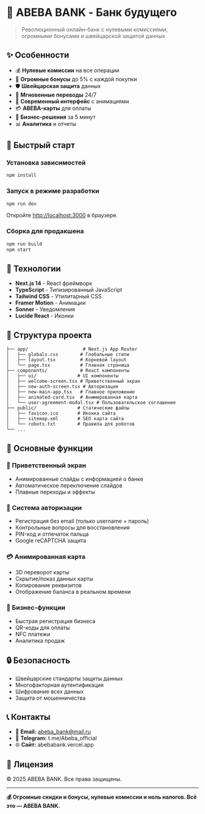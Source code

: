 # 🏦 ABEBA BANK - Банк будущего

> Революционный онлайн-банк с нулевыми комиссиями, огромными бонусами и швейцарской защитой данных


## ✨ Особенности

- 💰 **Нулевые комиссии** на все операции
- 🎁 **Огромные бонусы** до 5% с каждой покупки  
- 🛡️ **Швейцарская защита** данных
- 🚀 **Мгновенные переводы** 24/7
- 📱 **Современный интерфейс** с анимациями
- 💳 **ABEBA-карты** для оплаты
- 🏪 **Бизнес-решения** за 5 минут
- 📊 **Аналитика** и отчеты

## 🚀 Быстрый старт

### Установка зависимостей

```bash
npm install
```

### Запуск в режиме разработки

```bash
npm run dev
```

Откройте [http://localhost:3000](http://localhost:3000) в браузере.

### Сборка для продакшена

```bash
npm run build
npm start
```

## 🔧 Технологии

- **Next.js 14** - React фреймворк
- **TypeScript** - Типизированный JavaScript
- **Tailwind CSS** - Утилитарный CSS
- **Framer Motion** - Анимации
- **Sonner** - Уведомления
- **Lucide React** - Иконки

## 📁 Структура проекта

```
├── app/                    # Next.js App Router
│   ├── globals.css        # Глобальные стили
│   ├── layout.tsx         # Корневой layout
│   └── page.tsx           # Главная страница
├── components/            # React компоненты
│   ├── ui/               # UI компоненты
│   ├── welcome-screen.tsx # Приветственный экран
│   ├── new-auth-screen.tsx # Авторизация
│   ├── new-main-app.tsx   # Главное приложение
│   ├── animated-card.tsx  # Анимированная карта
│   └── user-agreement-modal.tsx # Пользовательское соглашение
├── public/               # Статические файлы
│   ├── favicon.ico       # Иконка сайта
│   ├── sitemap.xml       # SEO карта сайта
│   └── robots.txt        # Правила для роботов
└── ...
```

## 🌟 Основные функции

### 👋 Приветственный экран
- Анимированные слайды с информацией о банке
- Автоматическое переключение слайдов
- Плавные переходы и эффекты

### 🔐 Система авторизации
- Регистрация без email (только username + пароль)
- Контрольные вопросы для восстановления
- PIN-код и отпечаток пальца
- Google reCAPTCHA защита

### 💳 Анимированная карта
- 3D переворот карты
- Скрытие/показ данных карты
- Копирование реквизитов
- Отображение баланса в реальном времени

### 🏪 Бизнес-функции
- Быстрая регистрация бизнеса
- QR-коды для оплаты
- NFC платежи
- Аналитика продаж

## 🔒 Безопасность

- Швейцарские стандарты защиты данных
- Многофакторная аутентификация
- Шифрование всех данных
- Защита от мошенничества

## 📞 Контакты

- 📧 **Email:** abeba_bank@mail.ru
- 💬 **Telegram:** t.me/Abeba_official
- 🌐 **Сайт:** abebabank.vercel.app

## 📜 Лицензия

© 2025 ABEBA BANK. Все права защищены.

---

**💰 Огромные скидки и бонусы, нулевые комиссии и ноль налогов. Всё это — ABEBA BANK.**
